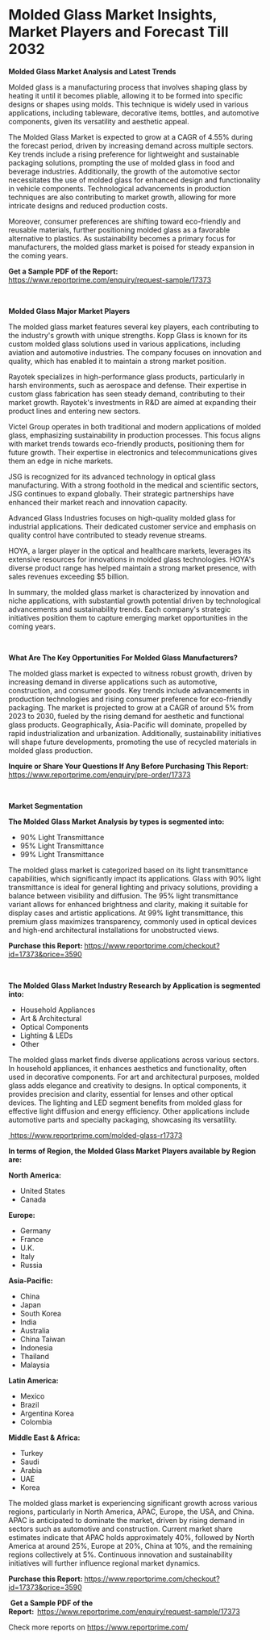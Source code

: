 <p><h1>Molded Glass Market Insights, Market Players and Forecast Till 2032</h1></p><p><strong>Molded Glass Market Analysis and Latest Trends</strong></p>
<p><p>Molded glass is a manufacturing process that involves shaping glass by heating it until it becomes pliable, allowing it to be formed into specific designs or shapes using molds. This technique is widely used in various applications, including tableware, decorative items, bottles, and automotive components, given its versatility and aesthetic appeal. </p><p>The Molded Glass Market is expected to grow at a CAGR of 4.55% during the forecast period, driven by increasing demand across multiple sectors. Key trends include a rising preference for lightweight and sustainable packaging solutions, prompting the use of molded glass in food and beverage industries. Additionally, the growth of the automotive sector necessitates the use of molded glass for enhanced design and functionality in vehicle components. Technological advancements in production techniques are also contributing to market growth, allowing for more intricate designs and reduced production costs. </p><p>Moreover, consumer preferences are shifting toward eco-friendly and reusable materials, further positioning molded glass as a favorable alternative to plastics. As sustainability becomes a primary focus for manufacturers, the molded glass market is poised for steady expansion in the coming years.</p></p>
<p><strong>Get a Sample PDF of the Report:&nbsp;</strong> <a href="https://www.reportprime.com/enquiry/request-sample/17373?utm_campaign=2646&utm_medium=2&utm_source=Github&utm_content=ia&utm_term=18032025&utm_id=molded-glass">https://www.reportprime.com/enquiry/request-sample/17373</a></p>
<p>&nbsp;</p>
<p><strong>Molded Glass Major Market Players</strong></p>
<p><p>The molded glass market features several key players, each contributing to the industry's growth with unique strengths. Kopp Glass is known for its custom molded glass solutions used in various applications, including aviation and automotive industries. The company focuses on innovation and quality, which has enabled it to maintain a strong market position. </p><p>Rayotek specializes in high-performance glass products, particularly in harsh environments, such as aerospace and defense. Their expertise in custom glass fabrication has seen steady demand, contributing to their market growth. Rayotek's investments in R&D are aimed at expanding their product lines and entering new sectors.</p><p>Victel Group operates in both traditional and modern applications of molded glass, emphasizing sustainability in production processes. This focus aligns with market trends towards eco-friendly products, positioning them for future growth. Their expertise in electronics and telecommunications gives them an edge in niche markets.</p><p>JSG is recognized for its advanced technology in optical glass manufacturing. With a strong foothold in the medical and scientific sectors, JSG continues to expand globally. Their strategic partnerships have enhanced their market reach and innovation capacity.</p><p>Advanced Glass Industries focuses on high-quality molded glass for industrial applications. Their dedicated customer service and emphasis on quality control have contributed to steady revenue streams.</p><p>HOYA, a larger player in the optical and healthcare markets, leverages its extensive resources for innovations in molded glass technologies. HOYA's diverse product range has helped maintain a strong market presence, with sales revenues exceeding $5 billion.</p><p>In summary, the molded glass market is characterized by innovation and niche applications, with substantial growth potential driven by technological advancements and sustainability trends. Each company's strategic initiatives position them to capture emerging market opportunities in the coming years.</p></p>
<p>&nbsp;</p>
<p><strong>What Are The Key Opportunities For Molded Glass Manufacturers?</strong></p>
<p><p>The molded glass market is expected to witness robust growth, driven by increasing demand in diverse applications such as automotive, construction, and consumer goods. Key trends include advancements in production technologies and rising consumer preference for eco-friendly packaging. The market is projected to grow at a CAGR of around 5% from 2023 to 2030, fueled by the rising demand for aesthetic and functional glass products. Geographically, Asia-Pacific will dominate, propelled by rapid industrialization and urbanization. Additionally, sustainability initiatives will shape future developments, promoting the use of recycled materials in molded glass production.</p></p>
<p><strong>Inquire or Share Your Questions If Any Before Purchasing This Report:</strong> <a href="https://www.reportprime.com/enquiry/pre-order/17373?utm_campaign=2646&utm_medium=2&utm_source=Github&utm_content=ia&utm_term=18032025&utm_id=molded-glass">https://www.reportprime.com/enquiry/pre-order/17373</a></p>
<p>&nbsp;</p>
<p><strong>Market Segmentation</strong></p>
<p><strong>The Molded Glass Market Analysis by types is segmented into:</strong></p>
<p><ul><li>90% Light Transmittance</li><li>95% Light Transmittance</li><li>99% Light Transmittance</li></ul></p>
<p><p>The molded glass market is categorized based on its light transmittance capabilities, which significantly impact its applications. Glass with 90% light transmittance is ideal for general lighting and privacy solutions, providing a balance between visibility and diffusion. The 95% light transmittance variant allows for enhanced brightness and clarity, making it suitable for display cases and artistic applications. At 99% light transmittance, this premium glass maximizes transparency, commonly used in optical devices and high-end architectural installations for unobstructed views.</p></p>
<p><strong>Purchase this Report:&nbsp;</strong><a href="https://www.reportprime.com/checkout?id=17373&price=3590&utm_campaign=2646&utm_medium=2&utm_source=Github&utm_content=ia&utm_term=18032025&utm_id=molded-glass">https://www.reportprime.com/checkout?id=17373&price=3590</a></p>
<p>&nbsp;</p>
<p><strong>The Molded Glass Market Industry Research by Application is segmented into:</strong></p>
<p><ul><li>Household Appliances</li><li>Art & Architectural</li><li>Optical Components</li><li>Lighting & LEDs</li><li>Other</li></ul></p>
<p><p>The molded glass market finds diverse applications across various sectors. In household appliances, it enhances aesthetics and functionality, often used in decorative components. For art and architectural purposes, molded glass adds elegance and creativity to designs. In optical components, it provides precision and clarity, essential for lenses and other optical devices. The lighting and LED segment benefits from molded glass for effective light diffusion and energy efficiency. Other applications include automotive parts and specialty packaging, showcasing its versatility.</p></p>
<p><a href="https://www.reportprime.com/molded-glass-r17373?utm_campaign=2646&utm_medium=2&utm_source=Github&utm_content=ia&utm_term=18032025&utm_id=molded-glass">&nbsp;https://www.reportprime.com/molded-glass-r17373</a></p>
<p><strong>In terms of Region, the Molded Glass Market Players available by Region are:</strong></p>
<p>
    <p> <strong> North America: </strong>
        <ul>
            <li>United States</li>
            <li>Canada</li>
        </ul>
        </p> 
    <p> <strong> Europe: </strong>
        <ul>
            <li>Germany</li>
            <li>France</li>
            <li>U.K.</li>
            <li>Italy</li>
            <li>Russia</li>
        </ul>
        </p> 
    <p> <strong> Asia-Pacific: </strong>
        <ul>
            <li>China</li>
            <li>Japan</li>
            <li>South Korea</li>
            <li>India</li>
            <li>Australia</li>
            <li>China Taiwan</li>
            <li>Indonesia</li>
            <li>Thailand</li>
            <li>Malaysia</li>
        </ul>
        </p> 
    <p> <strong> Latin America: </strong>
        <ul>
            <li>Mexico</li>
            <li>Brazil</li>
            <li>Argentina Korea</li>
            <li>Colombia</li>
        </ul>
        </p> 
    <p> <strong> Middle East & Africa: </strong>
        <ul>
            <li>Turkey</li>
            <li>Saudi</li>
            <li>Arabia</li>
            <li>UAE</li>
            <li>Korea</li>
        </ul>
    </p>
    </p>
<p><p>The molded glass market is experiencing significant growth across various regions, particularly in North America, APAC, Europe, the USA, and China. APAC is anticipated to dominate the market, driven by rising demand in sectors such as automotive and construction. Current market share estimates indicate that APAC holds approximately 40%, followed by North America at around 25%, Europe at 20%, China at 10%, and the remaining regions collectively at 5%. Continuous innovation and sustainability initiatives will further influence regional market dynamics.</p></p>
<p><strong>Purchase this Report: </strong><a href="https://www.reportprime.com/checkout?id=17373&price=3590&utm_campaign=2646&utm_medium=2&utm_source=Github&utm_content=ia&utm_term=18032025&utm_id=molded-glass">https://www.reportprime.com/checkout?id=17373&price=3590</a></p>
<p>&nbsp;<strong>Get a Sample PDF of the Report:&nbsp;&nbsp;</strong><a href="https://www.reportprime.com/enquiry/request-sample/17373?utm_campaign=2646&utm_medium=2&utm_source=Github&utm_content=ia&utm_term=18032025&utm_id=molded-glass">https://www.reportprime.com/enquiry/request-sample/17373</a></p>
<p><strong></strong></p>
<p>Check more reports on <a href="https://www.reportprime.com/?utm_campaign=2646&utm_medium=2&utm_source=Github&utm_content=ia&utm_term=18032025&utm_id=molded-glass">https://www.reportprime.com/</a></p>